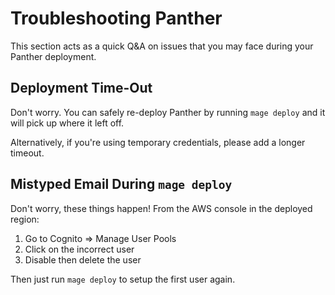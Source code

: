 # Troubleshooting Panther

This section acts as a quick Q&A on issues that you may face during your Panther deployment.

## Deployment Time-Out

Don't worry. You can safely re-deploy Panther by running `mage deploy` and it will pick up where it left off.

Alternatively, if you're using temporary credentials, please add a longer timeout.

## Mistyped Email During `mage deploy`

Don't worry, these things happen! From the AWS console in the deployed region:

1. Go to Cognito => Manage User Pools
2. Click on the incorrect user
3. Disable then delete the user

Then just run `mage deploy` to setup the first user again.
